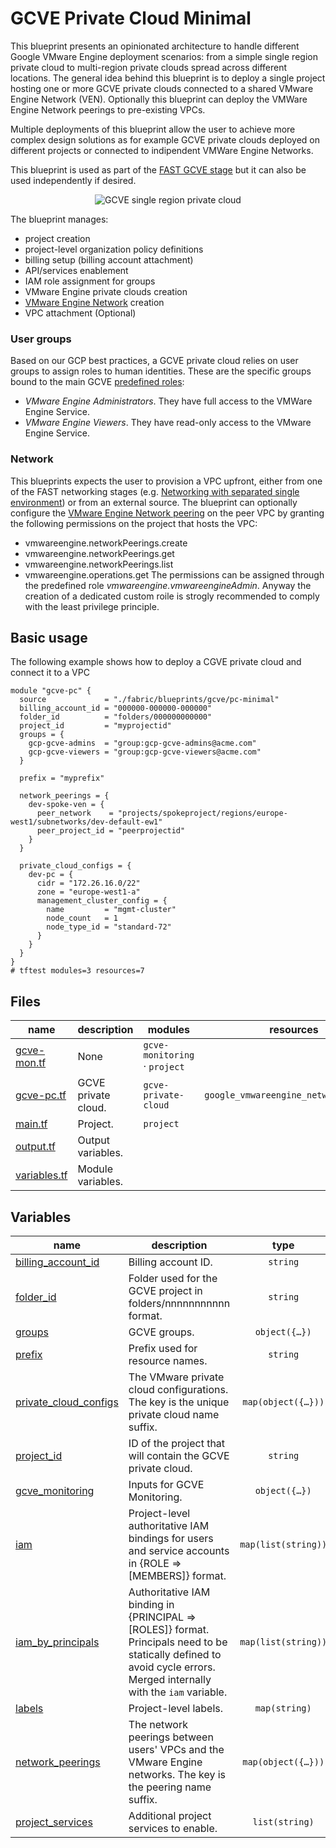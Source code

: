 # GCVE Private Cloud Minimal

This blueprint presents an opinionated architecture to handle different Google VMware Engine deployment scenarios: from a simple single region private cloud to multi-region private clouds spread across different locations. The general idea behind this blueprint is to deploy a single project hosting one or more GCVE private clouds connected to a shared VMware Engine Network (VEN).
Optionally this blueprint can deploy the VMWare Engine Network peerings to pre-existing VPCs.

Multiple deployments of this blueprint allow the user to achieve more complex design solutions as for example GCVE private clouds deployed on different projects or connected to indipendent VMWare Engine Networks.

This blueprint is used as part of the [FAST GCVE stage](../../../fast/stages/3-gcve/) but it can also be used independently if desired.

<p align="center">
  <img src="diagram.png" alt="GCVE single region private cloud">
</p>

The blueprint manages:
- project creation
- project-level organization policy definitions
- billing setup (billing account attachment)
- API/services enablement
- IAM role assignment for groups
- VMware Engine private clouds creation
- [VMware Engine Network](https://cloud.google.com/vmware-engine/docs/networking/vmware-engine-network#standard_networks) creation
- VPC attachment (Optional)

### User groups

Based on our GCP best practices, a GCVE private cloud relies on user groups to assign roles to human identities. These are the specific groups bound to the main GCVE [predefined roles](https://cloud.google.com/vmware-engine/docs/iam#vmware-engine-roles):
- *VMware Engine Administrators*. They have full access to the VMWare Engine Service.
- *VMware Engine Viewers*. They have read-only access to the VMware Engine Service.


### Network

This blueprints expects the user to provision a VPC upfront, either from one of the FAST networking stages (e.g. [Networking with separated single environment](../../../fast/stages/2-networking-c-separate-envs)) or from an external source.
The blueprint can optionally configure the [VMware Engine Network peering](https://cloud.google.com/vmware-engine/docs/networking/peer-vpc-network) on the peer VPC by granting the following permissions on the project that hosts the VPC:
- vmwareengine.networkPeerings.create
- vmwareengine.networkPeerings.get
- vmwareengine.networkPeerings.list
- vmwareengine.operations.get
The permissions can be assigned through the predefined role *vmwareengine.vmwareengineAdmin*. Anyway the creation of a dedicated custom roile is strogly recommended to comply with the least privilege principle.

## Basic usage

The following example shows how to deploy a CGVE private cloud and connect it to a VPC

```hcl
module "gcve-pc" {
  source             = "./fabric/blueprints/gcve/pc-minimal"
  billing_account_id = "000000-000000-000000"
  folder_id          = "folders/000000000000"
  project_id         = "myprojectid"
  groups = {
    gcp-gcve-admins  = "group:gcp-gcve-admins@acme.com"
    gcp-gcve-viewers = "group:gcp-gcve-viewers@acme.com"
  }

  prefix = "myprefix"

  network_peerings = {
    dev-spoke-ven = {
      peer_network    = "projects/spokeproject/regions/europe-west1/subnetworks/dev-default-ew1"
      peer_project_id = "peerprojectid"
    }
  }

  private_cloud_configs = {
    dev-pc = {
      cidr = "172.26.16.0/22"
      zone = "europe-west1-a"
      management_cluster_config = {
        name         = "mgmt-cluster"
        node_count   = 1
        node_type_id = "standard-72"
      }
    }
  }
}
# tftest modules=3 resources=7
```

<!-- TFDOC OPTS files:1 -->
<!-- BEGIN TFDOC -->
## Files

| name | description | modules | resources |
|---|---|---|---|
| [gcve-mon.tf](./gcve-mon.tf) | None | <code>gcve-monitoring</code> · <code>project</code> |  |
| [gcve-pc.tf](./gcve-pc.tf) | GCVE private cloud. | <code>gcve-private-cloud</code> | <code>google_vmwareengine_network_peering</code> |
| [main.tf](./main.tf) | Project. | <code>project</code> |  |
| [output.tf](./output.tf) | Output variables. |  |  |
| [variables.tf](./variables.tf) | Module variables. |  |  |

## Variables

| name | description | type | required | default |
|---|---|:---:|:---:|:---:|
| [billing_account_id](variables.tf#L17) | Billing account ID. | <code>string</code> | ✓ |  |
| [folder_id](variables.tf#L22) | Folder used for the GCVE project in folders/nnnnnnnnnnn format. | <code>string</code> | ✓ |  |
| [groups](variables.tf#L53) | GCVE groups. | <code title="object&#40;&#123;&#10;  gcp-gcve-admins  &#61; string&#10;  gcp-gcve-viewers &#61; string&#10;&#125;&#41;">object&#40;&#123;&#8230;&#125;&#41;</code> | ✓ |  |
| [prefix](variables.tf#L107) | Prefix used for resource names. | <code>string</code> | ✓ |  |
| [private_cloud_configs](variables.tf#L116) | The VMware private cloud configurations. The key is the unique private cloud name suffix. | <code title="map&#40;object&#40;&#123;&#10;  cidr &#61; string&#10;  zone &#61; string&#10;  additional_cluster_configs &#61; optional&#40;map&#40;object&#40;&#123;&#10;    custom_core_count &#61; optional&#40;number&#41;&#10;    node_count        &#61; optional&#40;number, 3&#41;&#10;    node_type_id      &#61; optional&#40;string, &#34;standard-72&#34;&#41;&#10;  &#125;&#41;&#41;, &#123;&#125;&#41;&#10;  management_cluster_config &#61; optional&#40;object&#40;&#123;&#10;    custom_core_count &#61; optional&#40;number&#41;&#10;    name              &#61; optional&#40;string, &#34;mgmt-cluster&#34;&#41;&#10;    node_count        &#61; optional&#40;number, 3&#41;&#10;    node_type_id      &#61; optional&#40;string, &#34;standard-72&#34;&#41;&#10;  &#125;&#41;, &#123;&#125;&#41;&#10;  description &#61; optional&#40;string, &#34;Managed by Terraform.&#34;&#41;&#10;&#125;&#41;&#41;">map&#40;object&#40;&#123;&#8230;&#125;&#41;&#41;</code> | ✓ |  |
| [project_id](variables.tf#L138) | ID of the project that will contain the GCVE private cloud. | <code>string</code> | ✓ |  |
| [gcve_monitoring](variables.tf#L27) | Inputs for GCVE Monitoring. | <code title="object&#40;&#123;&#10;  create_dashboards       &#61; optional&#40;bool, true&#41;&#10;  gcve_region             &#61; optional&#40;string&#41;&#10;  hc_healthy_threshold    &#61; optional&#40;number, 2&#41;&#10;  hc_interval_sec         &#61; optional&#40;number, 4&#41;&#10;  hc_timeout_sec          &#61; optional&#40;number, 5&#41;&#10;  hc_unhealthy_threshold  &#61; optional&#40;number, 2&#41;&#10;  initial_delay_sec       &#61; optional&#40;number, 180&#41;&#10;  network_project_id      &#61; optional&#40;string&#41;&#10;  network_self_link       &#61; optional&#40;string&#41;&#10;  sa_gcve_monitoring      &#61; optional&#40;string, &#34;gcve-mon-sa&#34;&#41;&#10;  secret_vsphere_password &#61; optional&#40;string, &#34;gcve-mon-vsphere-password&#34;&#41;&#10;  secret_vsphere_server   &#61; optional&#40;string, &#34;gcve-mon-vsphere-server&#34;&#41;&#10;  secret_vsphere_user     &#61; optional&#40;string, &#34;gcve-mon-vsphere-user&#34;&#41;&#10;  setup_monitoring        &#61; optional&#40;bool, false&#41;&#10;  subnetwork              &#61; optional&#40;string&#41;&#10;  vm_mon_name             &#61; optional&#40;string, &#34;bp-agent&#34;&#41;&#10;  vm_mon_type             &#61; optional&#40;string, &#34;e2-small&#34;&#41;&#10;  vm_mon_zone             &#61; optional&#40;string&#41;&#10;&#125;&#41;">object&#40;&#123;&#8230;&#125;&#41;</code> |  | <code>&#123;&#125;</code> |
| [iam](variables.tf#L62) | Project-level authoritative IAM bindings for users and service accounts in  {ROLE => [MEMBERS]} format. | <code>map&#40;list&#40;string&#41;&#41;</code> |  | <code>&#123;&#125;</code> |
| [iam_by_principals](variables.tf#L69) | Authoritative IAM binding in {PRINCIPAL => [ROLES]} format. Principals need to be statically defined to avoid cycle errors. Merged internally with the `iam` variable. | <code>map&#40;list&#40;string&#41;&#41;</code> |  | <code>&#123;&#125;</code> |
| [labels](variables.tf#L76) | Project-level labels. | <code>map&#40;string&#41;</code> |  | <code>&#123;&#125;</code> |
| [network_peerings](variables.tf#L82) | The network peerings between users' VPCs and the VMware Engine networks. The key is the peering name suffix. | <code title="map&#40;object&#40;&#123;&#10;  peer_network           &#61; string&#10;  configure_peer_network &#61; optional&#40;bool, false&#41;&#10;  custom_routes &#61; optional&#40;object&#40;&#123;&#10;    export_to_peer   &#61; optional&#40;bool, false&#41;&#10;    import_from_peer &#61; optional&#40;bool, false&#41;&#10;    export_to_ven    &#61; optional&#40;bool, false&#41;&#10;    import_from_ven  &#61; optional&#40;bool, false&#41;&#10;  &#125;&#41;, &#123;&#125;&#41;&#10;  custom_routes_with_public_ip &#61; optional&#40;object&#40;&#123;&#10;    export_to_peer   &#61; optional&#40;bool, false&#41;&#10;    import_from_peer &#61; optional&#40;bool, false&#41;&#10;    export_to_ven    &#61; optional&#40;bool, false&#41;&#10;    import_from_ven  &#61; optional&#40;bool, false&#41;&#10;  &#125;&#41;, &#123;&#125;&#41;&#10;  description                   &#61; optional&#40;string, &#34;Managed by Terraform.&#34;&#41;&#10;  peer_project_id               &#61; optional&#40;string&#41;&#10;  peer_to_vmware_engine_network &#61; optional&#40;bool, false&#41;&#10;&#125;&#41;&#41;">map&#40;object&#40;&#123;&#8230;&#125;&#41;&#41;</code> |  | <code>&#123;&#125;</code> |
| [project_services](variables.tf#L143) | Additional project services to enable. | <code>list&#40;string&#41;</code> |  | <code>&#91;&#93;</code> |
<!-- END TFDOC -->
